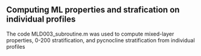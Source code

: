 
## Computing ML properties and strafication on individual profiles

The code MLD003_subroutine.m was used to compute mixed-layer properties, 0-200 stratification, and pycnocline stratification from individual profiles 
